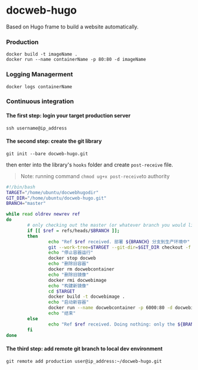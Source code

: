 # docweb-hugo

Based on Hugo frame to build a website automatically.

### Production

```
docker build -t imageName .
docker run --name containerName -p 80:80 -d imageName
```

### Logging Managerment

```
docker logs containerName
```
### Continuous integration

#### The first step: login your target production server

```
ssh username@ip_address
```

#### The second step: create the git library

```
git init --bare docweb-hugo.git
```

then enter into the library's `hooks` folder and create `post-receive` file.

> Note: running command `chmod ug+x post-receive`to authority
```bash
#!/bin/bash
TARGET="/home/ubuntu/docwebhugodir"
GIT_DIR="/home/ubuntu/docweb-hugo.git"
BRANCH="master"

while read oldrev newrev ref
do
        # only checking out the master (or whatever branch you would like to deploy)
        if [[ $ref = refs/heads/$BRANCH ]];
        then
                echo "Ref $ref received. 部署 ${BRANCH} 分支到生产环境中"
                git --work-tree=$TARGET --git-dir=$GIT_DIR checkout -f
                echo "停止容器运行"
                docker stop docweb
                echo "删除旧容器"
                docker rm docwebcontainer 
                echo "删除旧镜像"
                docker rmi docwebimage
                echo "构建新镜像"
                cd $TARGET
                docker build -t docwebimage .
                echo "启动新容器"
                docker run --name docwebcontainer -p 6000:80 -d docwebimage
                echo "结束"
        else
                echo "Ref $ref received. Doing nothing: only the ${BRANCH} branch may be deployed on this server."
        fi
done
```

#### The third step: add remote git branch to local dev environment

```
git remote add production user@ip_address:~/docweb-hugo.git 
```


